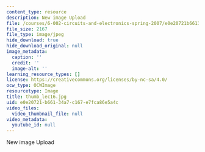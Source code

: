 ```yaml
---
content_type: resource
description: New image Upload
file: /courses/6-002-circuits-and-electronics-spring-2007/e0e20721b66134a7c167e7fca86e5a4c_thumb_lec16.jpg
file_size: 2167
file_type: image/jpeg
hide_download: true
hide_download_original: null
image_metadata:
  caption: ''
  credit: ''
  image-alt: ''
learning_resource_types: []
license: https://creativecommons.org/licenses/by-nc-sa/4.0/
ocw_type: OCWImage
resourcetype: Image
title: thumb_lec16.jpg
uid: e0e20721-b661-34a7-c167-e7fca86e5a4c
video_files:
  video_thumbnail_file: null
video_metadata:
  youtube_id: null
---
```

New image Upload